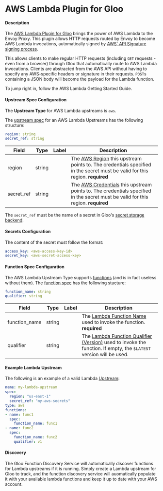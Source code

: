 # AWS Lambda Plugin for Gloo


#### Description

The [AWS Lambda Plugin for Gloo](https://github.com/solo-io/gloo-plugins/tree/master/aws) brings the power of AWS Lambda
to the Envoy Proxy. This plugin allows HTTP requests routed by Envoy to become AWS Lambda invocations, automatically
signed by [AWS' API Signature signing process](https://docs.aws.amazon.com/general/latest/gr/signature-version-4.html). 

This allows clients to make regular HTTP requests (including `GET` requests - even from a browser) through Gloo that
automatically route to AWS Lambda invocations. Clients are abstracted from the AWS API without having to specify
any AWS-specific headers or signature in their requests. `POST`s containing a JSON body will become the payload
for the Lambda function.

To jump right in, follow the AWS Lambda Getting Started Guide<!--(TODO)-->.


#### Upstream Spec Configuration

The **Upstream Type** for AWS Lambda upstreams is `aws`. 

The [upstream spec](../v1/upstream.md#v1.Upstream) for an AWS Lambda Upstreams has the following structure:

```yaml
region: string
secret_ref: string
```
| Field | Type | Label | Description |
| ----- | ---- | ----- | ----------- |
| region | string |  | The [AWS Region](https://docs.aws.amazon.com/general/latest/gr/rande.html) this upstream points to. The credentials specified in the secret must be valid for this region. **required** |
| secret_ref | string |  | The [AWS Credentials](https://docs.aws.amazon.com/cli/latest/userguide/cli-chap-getting-started.html) this upstream points to. The credentials specified in the secret must be valid for this region. **required** |

The `secret_ref` must be the name of a secret in Gloo's [secret storage backend](../introduction/concepts.md#secrets).



#### Secrets Configuration

The content of the secret must follow the format:

```yaml
access_key: <aws-access-key-id>
secret_key: <aws-secret-access-key>
```



#### Function Spec Configuration
The AWS Lambda Upstream Type supports [functions](../introduction/concepts.md#Functions) (and is in fact useless without them).
The [function spec](../v1/upstream.md#v1.Function) has the following stucture:


```yaml
function_name: string
qualifier: string
```

| Field | Type | Label | Description |
| ----- | ---- | ----- | ----------- |
| function_name | string |  | The [Lambda Function Name](https://docs.aws.amazon.com/lambda/latest/dg/API_Invoke.html#API_Invoke_RequestSyntax) used to invoke the function. **required** |
| qualifier | string |  | The [Lambda Function Qualifier (Version)](https://docs.aws.amazon.com/lambda/latest/dg/API_Invoke.html#API_Invoke_RequestSyntax) used to invoke the function. If empty, the `$LATEST` version will be used. |


#### Example Lambda Upstream

The following is an example of a valid Lambda [Upstream](../introduction/concepts.md#Upstreams):

```yaml
name: my-lambda-upstream
spec:
  region: "us-east-1"
  secret_ref: "my-aws-secrets"
type: aws
functions:
- name: func1
  spec:
    function_name: func1
- name: func2
  spec:
    function_name: func2
    qualifier: v1

```

#### Discovery

The Gloo Function Discovery Service<!--(TODO)--> will automatically discover functions for Lambda upstreams if it is running.
Simply create a Lambda upstream for Gloo to track, and the function discovery service will auomatically populate it with your
available lambda functions and keep it up to date with your AWS account. 
